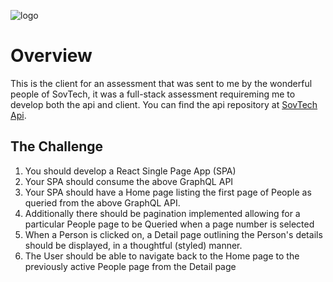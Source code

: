 
![logo](./logo.png)

# Overview

This is the client for an assessment that was sent to me by the wonderful people of SovTech, it was a full-stack assessment requireming me to develop both the api and client. You can find the api repository at [SovTech Api](https://github.com/CorrieGra/sovtech-api).

## The Challenge 

1. You should develop a React Single Page App (SPA)
2. Your SPA should consume the above GraphQL API
3. Your SPA should have a Home page listing the first page of People as queried from the above GraphQL API.
4. Additionally there should be pagination implemented allowing for a particular People page to be Queried when a page number is selected
5. When a Person is clicked on, a Detail page outlining the Person's details should be displayed, in a thoughtful (styled) manner.
6. The User should be able to navigate back to the Home page to the previously active People page from the Detail page